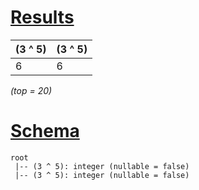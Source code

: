 # [Results](#tab/results)

|(3 ^ 5)|(3 ^ 5)|
|-------|-------|
|6      |6      |

_(top = 20)_

# [Schema](#tab/schema)

```shell
root
 |-- (3 ^ 5): integer (nullable = false)
 |-- (3 ^ 5): integer (nullable = false)

```

